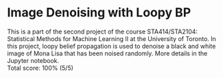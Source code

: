 # Image Denoising with Loopy BP
This is a part of the second project of the course STA414/STA2104: Statistical Methods for Machine Learning II at the University of Toronto. In this project, loopy belief propagation is used to denoise a black and white image of Mona Lisa that has been noised randomly. More details in the Jupyter notebook.\
Total score: 100% (5/5)
